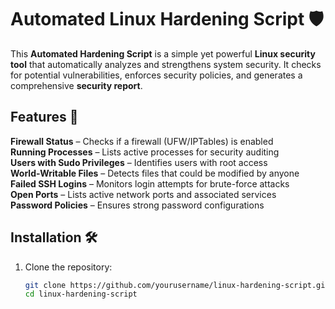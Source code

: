 # Automated Linux Hardening Script 🛡️  

This **Automated Hardening Script** is a simple yet powerful **Linux security tool** that automatically analyzes and strengthens system security. It checks for potential vulnerabilities, enforces security policies, and generates a comprehensive **security report**.  

## Features 🚀  
 **Firewall Status** – Checks if a firewall (UFW/IPTables) is enabled  
 **Running Processes** – Lists active processes for security auditing  
 **Users with Sudo Privileges** – Identifies users with root access  
 **World-Writable Files** – Detects files that could be modified by anyone  
 **Failed SSH Logins** – Monitors login attempts for brute-force attacks  
 **Open Ports** – Lists active network ports and associated services  
 **Password Policies** – Ensures strong password configurations  

## Installation 🛠️  
1. Clone the repository:  
   ```sh
   git clone https://github.com/yourusername/linux-hardening-script.git
   cd linux-hardening-script

